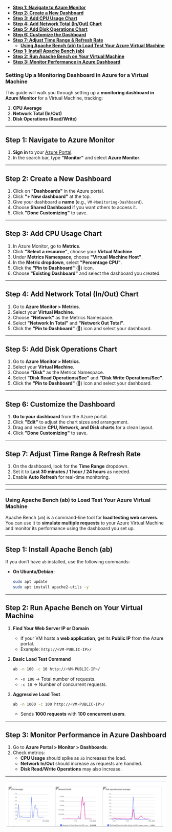- [**Step 1: Navigate to Azure Monitor**](#step-1-navigate-to-azure-monitor)
- [**Step 2: Create a New Dashboard**](#step-2-create-a-new-dashboard)
- [**Step 3: Add CPU Usage Chart**](#step-3-add-cpu-usage-chart)
- [**Step 4: Add Network Total (In/Out) Chart**](#step-4-add-network-total-inout-chart)
- [**Step 5: Add Disk Operations Chart**](#step-5-add-disk-operations-chart)
- [**Step 6: Customize the Dashboard**](#step-6-customize-the-dashboard)
- [**Step 7: Adjust Time Range \& Refresh Rate**](#step-7-adjust-time-range--refresh-rate)
  - [**Using Apache Bench (ab) to Load Test Your Azure Virtual Machine**](#using-apache-bench-ab-to-load-test-your-azure-virtual-machine)
- [**Step 1: Install Apache Bench (ab)**](#step-1-install-apache-bench-ab)
- [**Step 2: Run Apache Bench on Your Virtual Machine**](#step-2-run-apache-bench-on-your-virtual-machine)
- [**Step 3: Monitor Performance in Azure Dashboard**](#step-3-monitor-performance-in-azure-dashboard)
### **Setting Up a Monitoring Dashboard in Azure for a Virtual Machine**

This guide will walk you through setting up a **monitoring dashboard in Azure Monitor** for a Virtual Machine, tracking:

1. **CPU Average**
2. **Network Total (In/Out)**
3. **Disk Operations (Read/Write)**

---

## **Step 1: Navigate to Azure Monitor**

1. **Sign in** to your [Azure Portal](https://portal.azure.com).
2. In the search bar, type **"Monitor"** and select **Azure Monitor**.

---

## **Step 2: Create a New Dashboard**

1. Click on **"Dashboards"** in the Azure portal.
2. Click **"+ New dashboard"** at the top.
3. Give your dashboard a **name** (e.g., `VM-Monitoring-Dashboard`).
4. Choose **Shared Dashboard** if you want others to access it.
5. Click **"Done Customizing"** to save.

---

## **Step 3: Add CPU Usage Chart**

1. In Azure Monitor, go to **Metrics**.
2. Click **"Select a resource"**, choose your **Virtual Machine**.
3. Under **Metrics Namespace**, choose **"Virtual Machine Host"**.
4. In the **Metric dropdown**, select **"Percentage CPU"**.
5. Click the **"Pin to Dashboard"** (📌) icon.
6. Choose **"Existing Dashboard"** and select the dashboard you created.

---

## **Step 4: Add Network Total (In/Out) Chart**

1. Go to **Azure Monitor > Metrics**.
2. Select your **Virtual Machine**.
3. Choose **"Network"** as the Metrics Namespace.
4. Select **"Network In Total"** and **"Network Out Total"**.
5. Click the **"Pin to Dashboard"** (📌) icon and select your dashboard.

---

## **Step 5: Add Disk Operations Chart**

1. Go to **Azure Monitor > Metrics**.
2. Select your **Virtual Machine**.
3. Choose **"Disk"** as the Metrics Namespace.
4. Select **"Disk Read Operations/Sec"** and **"Disk Write Operations/Sec"**.
5. Click the **"Pin to Dashboard"** (📌) icon and select your dashboard.

---

## **Step 6: Customize the Dashboard**

1. **Go to your dashboard** from the Azure portal.
2. Click **"Edit"** to adjust the chart sizes and arrangement.
3. Drag and resize **CPU, Network, and Disk charts** for a clean layout.
4. Click **"Done Customizing"** to save.

---

## **Step 7: Adjust Time Range & Refresh Rate**

1. On the dashboard, look for the **Time Range** dropdown.
2. Set it to **Last 30 minutes / 1 hour / 24 hours** as needed.
3. Enable **Auto Refresh** for real-time monitoring.

---

---

### **Using Apache Bench (ab) to Load Test Your Azure Virtual Machine**

Apache Bench (`ab`) is a command-line tool for **load testing web servers**. You can use it to **simulate multiple requests** to your Azure Virtual Machine and monitor its performance using the dashboard you set up.

---

## **Step 1: Install Apache Bench (ab)**

If you don’t have `ab` installed, use the following commands:

- **On Ubuntu/Debian:**

  ```bash
  sudo apt update
  sudo apt install apache2-utils -y

  ```

---

## **Step 2: Run Apache Bench on Your Virtual Machine**

1. **Find Your Web Server IP or Domain**

   - If your VM hosts a **web application**, get its **Public IP** from the Azure portal.
   - Example: `http://<VM-PUBLIC-IP>/`

2. **Basic Load Test Command**

   ```bash
   ab -n 100 -c 10 http://<VM-PUBLIC-IP>/
   ```

   - `-n 100` → Total number of requests.
   - `-c 10` → Number of concurrent requests.

3. **Aggressive Load Test**
   ```bash
   ab -n 1000 -c 100 http://<VM-PUBLIC-IP>/
   ```
   - Sends **1000 requests** with **100 concurrent users**.

---

## **Step 3: Monitor Performance in Azure Dashboard**

1. Go to **Azure Portal > Monitor > Dashboards**.
2. Check metrics:
   - **CPU Usage** should spike as `ab` increases the load.
   - **Network In/Out** should increase as requests are handled.
   - **Disk Read/Write Operations** may also increase.

---

![Monitoring](image-1.png)

